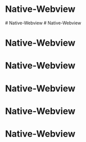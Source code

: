 # Native-Webview
#   N a t i v e - W e b v i e w  
 # Native-Webview
# Native-Webview
# Native-Webview
# Native-Webview
# Native-Webview
# Native-Webview

